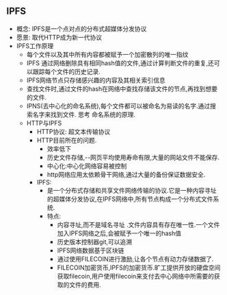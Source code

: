 

## IPFS

- 概念: IPFS是一个点对点的分布式超媒体分发协议
- 愿景: 取代HTTP成为新一代协议
- IPFS工作原理
  - 每个文件以及其中所有内容都被赋予一个加密散列的唯一指纹
  - IPFS 通过网络删除具有相同hash值的文件,通过计算判断文件的重复,还可以跟踪每个文件的历史记录.
  - IPFS网络节点只存储感兴趣的内容及其相关索引信息
  - 查找文件时,通过文件的hash在网络中查找存储该文件的节点,再找到想要的文件.
  - IPNS(去中心化的命名系统),每个文件都可以被命名为易读的名字.通过搜索名字来找到文件. 思考 命名系统的原理.
  - HTTP与IPFS 
    - HTTP协议: 超文本传输协议
    - HTTP目前所在的问题.
      - 效率低下 
      - 历史文件存储,--网页平均使用寿命有限,大量的网站文件不能保存.
      - 中心化:中心化网络容易被控制
      - http网络应用太依赖骨干网络,通过大量的备份保证数据安全.
    - IPFS:
      -  是一个分布式存储和共享文件网络传输的协议.它是一种内容寻址的超媒体分发协议,在IPFS网络中,所有节点构成一个分布式文件系统.
      - 特点:
        - 内容寻址,而不是域名寻址 .文件内容具有存在唯一性.一个文件加入IPFS网络之后,会被赋予一个唯一的hash值
        - 历史版本控制器git,可以追溯
        - IPFS网络数据基于区块链
        - 通过使用FILECOIN进行激励,让各个节点有动力存储数据了.
        - FILECOIN加密货币,IPFS的加密货币.旷工提供开放的硬盘空间获取filecoin,用户使用filecoin来支付去中心网络中所需要的获取的文件的费用.